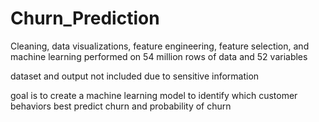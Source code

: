 # Churn_Prediction
Cleaning, data visualizations, feature engineering, feature selection, and machine learning performed on 54 million rows of data and 52 variables 

dataset and output not included due to sensitive information 

goal is to create a machine learning model to identify which customer behaviors best predict churn and probability of churn 
